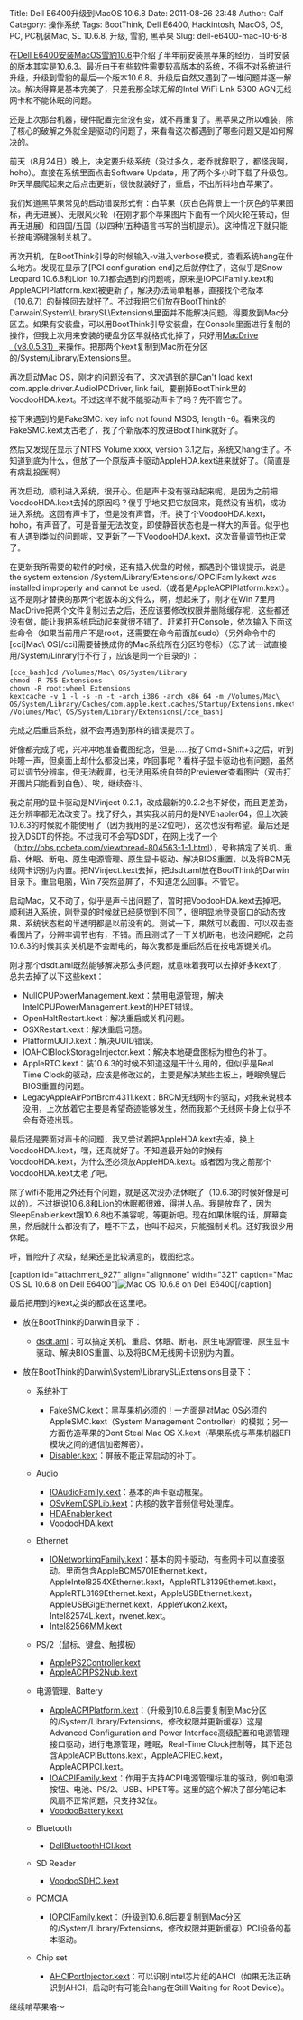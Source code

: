 Title: Dell E6400升级到MacOS 10.6.8
Date: 2011-08-26 23:48
Author: Calf
Category: 操作系统
Tags: BootThink, Dell E6400, Hackintosh, MacOS, OS, PC, PC机装Mac, SL 10.6.8, 升级, 雪豹, 黑苹果
Slug: dell-e6400-mac-10-6-8

在[Dell
E6400安装MacOS雪豹10.6][]中介绍了半年前安装黑苹果的经历，当时安装的版本其实是10.6.3。最近由于有些软件需要较高版本的系统，不得不对系统进行升级，升级到雪豹的最后一个版本10.6.8。升级后自然又遇到了一堆问题并逐一解决。解决得算是基本完美了，只差我那全球无解的Intel
WiFi Link 5300 AGN无线网卡和不能休眠的问题。<!--more-->

还是上次那台机器，硬件配置完全没有变，就不再重复了。黑苹果之所以难装，除了核心的破解之外就全是驱动的问题了，来看看这次都遇到了哪些问题又是如何解决的。

前天（8月24日）晚上，决定要升级系统（没过多久，老乔就辞职了，都怪我啊，hoho）。直接在系统里面点击Software
Update，用了两个多小时下载了升级包。昨天早晨爬起来之后点击更新，很快就装好了，重启，不出所料地白苹果了。

我们知道黑苹果常见的启动错误形式有：白苹果（灰白色背景上一个灰色的苹果图标，再无进展）、无限风火轮（在刚才那个苹果图片下面有一个风火轮在转动，但再无进展）和四国/五国（以四种/五种语言书写的当机提示）。这种情况下就只能长按电源键强制关机了。

再次开机，在BootThink引导的时候输入-v进入verbose模式，查看系统hang在什么地方。发现在显示了[PCI
configuration end]之后就停住了，这似乎是Snow Leopard 10.6.8和Lion
10.7.1都会遇到的问题呢，原来是IOPCIFamily.kext和AppleACPIPlatform.kext被更新了，解决办法简单粗暴，直接找个老版本（10.6.7）的替换回去就好了。不过我把它们放在BootThink的Darwain\\System\\LibrarySL\\Extensions\\里面并不能解决问题，得要放到Mac分区去。如果有安装盘，可以用BootThink引导安装盘，在Console里面进行复制的操作，但我上次用来安装的硬盘分区早就格式化掉了，只好用[MacDrive（v8.0.5.31）][]来操作。把那两个kext复制到Mac所在分区的/System/Library/Extensions里。

再次启动Mac OS，刚才的问题没有了，这次遇到的是Can't load kext
com.apple.driver.AudioIPCDriver, link
fail。要删掉BootThink里的VoodooHDA.kext。不过这样不就不能驱动声卡了吗？先不管它了。

接下来遇到的是FakeSMC: key info not found MSDS, length
-6。看来我的FakeSMC.kext太古老了，找了个新版本的放进BootThink就好了。

然后又发现在显示了NTFS Volume xxxx, version
3.1之后，系统又hang住了。不知道到底为什么，但放了一个原版声卡驱动AppleHDA.kext进来就好了。（简直是有病乱投医啊）

再次启动，顺利进入系统，很开心。但是声卡没有驱动起来呢，是因为之前把VoodooHDA.kext去掉的原因吗？傻乎乎地又把它放回来，竟然没有当机，成功进入系统。这回有声卡了，但是没有声音，汗。换了个VoodooHDA.kext，hoho，有声音了。可是音量无法改变，即使静音状态也是一样大的声音。似乎也有人遇到类似的问题呢，又更新了一下VoodooHDA.kext，这次音量调节也正常了。

在更新我所需要的软件的时候，还有插入优盘的时候，都遇到个错误提示，说是the
system extension /System/Library/Extensions/IOPCIFamily.kext was
installed improperly and cannot be
used.（或者是AppleACPIPlatform.kext）。这不是刚才替换的那两个老版本的文件么，啊，想起来了，刚才在Win
7里用MacDrive把两个文件复制过去之后，还应该要修改权限并删除缓存呢，这些都还没有做，能让我把系统启动起来就很不错了。赶紧打开Console，依次输入下面这些命令（如果当前用户不是root，还需要在命令前面加sudo）（另外命令中的[cci]Mac\\
OS[/cci]需要替换成你的Mac系统所在分区的卷标）（忘了试一试直接用/System/Linrary行不行了，应该是同一个目录的）：

    [cce_bash]cd /Volumes/Mac\ OS/System/Library
    chmod -R 755 Extensions
    chown -R root:wheel Extensions
    kextcache -v 1 -l -s -n -t -arch i386 -arch x86_64 -m /Volumes/Mac\ OS/System/Library/Caches/com.apple.kext.caches/Startup/Extensions.mkext /Volumes/Mac\ OS/System/Library/Extensions[/cce_bash]

完成之后重启系统，就不会再遇到那样的错误提示了。

好像都完成了呢，兴冲冲地准备截图纪念，但是……按了Cmd+Shift+3之后，听到咔嚓一声，但桌面上却什么都没出来，咋回事呢？看样子显卡驱动也有问题，虽然可以调节分辨率，但无法截屏，也无法用系统自带的Previewer查看图片（双击打开图片只能看到白色）。唉，继续奋斗。

我之前用的显卡驱动是NVinject
0.2.1，改成最新的0.2.2也不好使，而且更差劲，连分辨率都无法改变了。找了好久，其实我以前用的是NVEnabler64，但上次装10.6.3的时候就不能使用了（因为我用的是32位吧），这次也没有希望。最后还是投入DSDT的怀抱。不过我可不会写DSDT，在网上找了一个（<http://bbs.pcbeta.com/viewthread-804563-1-1.html>），号称搞定了关机、重启、休眠、断电、原生电源管理、原生显卡驱动、解决BIOS重置、以及将BCM无线网卡识别为内置。把NVinject.kext去掉，把dsdt.aml放在BootThink的Darwin目录下。重启电脑，Win
7突然蓝屏了，不知道怎么回事。不管它。

启动Mac，又不动了，似乎是声卡出问题了，暂时把VoodooHDA.kext去掉吧。顺利进入系统，刚登录的时候就已经感觉到不同了，很明显地登录窗口的动态效果、系统状态栏的半透明都是以前没有的。测试一下，果然可以截图、可以双击查看图片了，分辨率调节也有，不错。而且测试了一下关机断电，也没问题呢，之前10.6.3的时候其实关机是不会断电的，每次我都是重启然后在按电源键关机。

刚才那个dsdt.aml既然能够解决那么多问题，就意味着我可以去掉好多kext了，总共去掉了以下这些kext：

-   NullCPUPowerManagement.kext：禁用电源管理，解决IntelCPUPowerManagement.kext的HPET错误。
-   OpenHaltRestart.kext：解决重启或关机问题。
-   OSXRestart.kext：解决重启问题。
-   PlatformUUID.kext：解决UUID错误。
-   IOAHCIBlockStorageInjector.kext：解决本地硬盘图标为橙色的补丁。
-   AppleRTC.kext：装10.6.3的时候不知道这是干什么用的，但似乎是Real Time
    Clock的驱动，应该是修改过的，主要是解决某些主板上，睡眠唤醒后BIOS重置的问题。
-   LegacyAppleAirPortBrcm4311.kext：BRCM无线网卡的驱动，对我来说根本没用，上次放着它主要是希望奇迹能够发生，然而我那个无线网卡身上似乎不会有奇迹出现。

最后还是要面对声卡的问题，我又尝试着把AppleHDA.kext去掉，换上VoodooHDA.kext，嘿，还真就好了。不知道最开始的时候有VoodooHDA.kext，为什么还必须放AppleHDA.kext。或者因为我之前那个VoodooHDA.kext太老了吧。

除了wifi不能用之外还有个问题，就是这次没办法休眠了（10.6.3的时候好像是可以的）。不过据说10.6.8和Lion的休眠都很难，得拼人品。我是放弃了，因为SleepEnabler.kext跟10.6.8也不兼容呢，等更新吧。现在如果休眠的话，屏幕变黑，然后就什么都没有了，睡不下去，也叫不起来，只能强制关机。还好我很少用休眠。

呼，冒险升了次级，结果还是比较满意的，截图纪念。

[caption id="attachment\_927" align="alignnone" width="321" caption="Mac
OS SL 10.6.8 on Dell E6400"]![Mac OS 10.6.8 on Dell E6400][][/caption]

最后把用到的kext之类的都放在这里吧。

-   放在BootThink的Darwin目录下：
    -   [dsdt.aml][]：可以搞定关机、重启、休眠、断电、原生电源管理、原生显卡驱动、解决BIOS重置、以及将BCM无线网卡识别为内置。

-   放在BootThink的Darwin\\System\\LibrarySL\\Extensions目录下：
    -   系统补丁
        -   [FakeSMC.kext][]：黑苹果机必须的！一方面是对Mac
            OS必须的AppleSMC.kext（System Management
            Controller）的模拟；另一方面仿造苹果的Dont Steal Mac OS
            X.kext（苹果系统与苹果机器EFI模块之间的通信加密解密）。
        -   [Disabler.kext][]：屏蔽不能正常启动的补丁。

    -   Audio
        -   [IOAudioFamily.kext][]：基本的声卡驱动框架。
        -   [OSvKernDSPLib.kext][]：内核的数字音频信号处理库。
        -   [HDAEnabler.kext][]
        -   [VoodooHDA.kext][]

    -   Ethernet
        -   [IONetworkingFamily.kext][]：基本的网卡驱动，有些网卡可以直接驱动。里面包含AppleBCM5701Ethernet.kext，AppleIntel8254XEthernet.kext，AppleRTL8139Ethernet.kext，AppleRTL8169Ethernet.kext，AppleUSBEthernet.kext，AppleUSBGigEthernet.kext，AppleYukon2.kext，Intel82574L.kext，nvenet.kext。
        -   [Intel82566MM.kext][]

    -   PS/2（鼠标、键盘、触摸板）
        -   [ApplePS2Controller.kext][]
        -   [AppleACPIPS2Nub.kext][]

    -   电源管理、Battery
        -   [AppleACPIPlatform.kext][]：（升级到10.6.8后要复制到Mac分区的/System/Library/Extensions，修改权限并更新缓存）这是Advanced
            Configuration and Power
            Interface高级配置和电源管理接口驱动，进行电源管理，睡眠，Real-Time
            Clock控制等，其下还包含AppleACPIButtons.kext，AppleACPIEC.kext，AppleACPIPCI.kext。
        -   [IOACPIFamily.kext][]：作用于支持ACPI电源管理标准的驱动，例如电源按钮、电池、PS/2、USB、HPET等。这里的这个解决了部分笔记本风扇不正常问题，只支持32位。
        -   [VoodooBattery.kext][]

    -   Bluetooth
        -   [DellBluetoothHCI.kext][]

    -   SD Reader
        -   [VoodooSDHC.kext][]

    -   PCMCIA
        -   [IOPCIFamily.kext][]：（升级到10.6.8后要复制到Mac分区的/System/Library/Extensions，修改权限并更新缓存）PCI设备的基本驱动。

    -   Chip set
        -   [AHCIPortInjector.kext][]：可以识别Intel芯片组的AHCI（如果无法正确识别AHCI，启动时有可能会hang在Still
            Waiting for Root Device）。

继续啃苹果咯～

  [Dell E6400安装MacOS雪豹10.6]: http://www.gocalf.com/blog/dell-e6400-install-mac.html
  [MacDrive（v8.0.5.31）]: http://bbs.pcbeta.com/forum-viewthread-tid-860881-highlight-macdriver.html
  [Mac OS 10.6.8 on Dell E6400]: http://www.gocalf.com/blog/wp-content/uploads/2011/08/mac_10.6.8_screenshot.png
    "mac_10.6.8_screenshot"
  [dsdt.aml]: http://www.gocalf.com/blog/wp-content/uploads/2011/08/dsdt.aml_.zip
  [FakeSMC.kext]: http://www.gocalf.com/blog/wp-content/uploads/2011/08/FakeSMC.kext_.zip
  [Disabler.kext]: http://www.gocalf.com/blog/wp-content/uploads/2011/08/Disabler.kext_.zip
  [IOAudioFamily.kext]: http://www.gocalf.com/blog/wp-content/uploads/2011/08/IOAudioFamily.kext_.zip
  [OSvKernDSPLib.kext]: http://www.gocalf.com/blog/wp-content/uploads/2011/08/OSvKernDSPLib.kext_.zip
  [HDAEnabler.kext]: http://www.gocalf.com/blog/wp-content/uploads/2011/08/HDAEnabler.kext_.zip
  [VoodooHDA.kext]: http://www.gocalf.com/blog/wp-content/uploads/2011/08/VoodooHDA.kext_.zip
  [IONetworkingFamily.kext]: http://www.gocalf.com/blog/wp-content/uploads/2011/08/IONetworkingFamily.kext_.zip
  [Intel82566MM.kext]: http://www.gocalf.com/blog/wp-content/uploads/2011/08/Intel82566MM.kext_.zip
  [ApplePS2Controller.kext]: http://www.gocalf.com/blog/wp-content/uploads/2011/08/ApplePS2Controller.kext_.zip
  [AppleACPIPS2Nub.kext]: http://www.gocalf.com/blog/wp-content/uploads/2011/08/AppleACPIPS2Nub.kext_.zip
  [AppleACPIPlatform.kext]: http://www.gocalf.com/blog/wp-content/uploads/2011/08/AppleACPIPlatform.kext_.zip
  [IOACPIFamily.kext]: http://www.gocalf.com/blog/wp-content/uploads/2011/08/IOACPIFamily.kext_.zip
  [VoodooBattery.kext]: http://www.gocalf.com/blog/wp-content/uploads/2011/08/VoodooBattery.kext_.zip
  [DellBluetoothHCI.kext]: http://www.gocalf.com/blog/wp-content/uploads/2011/08/DellBluetoothHCI.kext_.zip
  [VoodooSDHC.kext]: http://www.gocalf.com/blog/wp-content/uploads/2011/08/VoodooSDHC.kext_.zip
  [IOPCIFamily.kext]: http://www.gocalf.com/blog/wp-content/uploads/2011/08/IOPCIFamily.kext_.zip
  [AHCIPortInjector.kext]: http://www.gocalf.com/blog/wp-content/uploads/2011/08/AHCIPortInjector.kext_.zip
